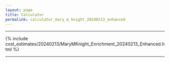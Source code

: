 ```yaml
---
layout: page
title: Calculator
permalink: calculator_mary_m_knight_20240213_enhanced
---
```


___

{% include cost_estimates/20240213/MaryMKnight_Enrichment_20240213_Enhanced.html %}

___


